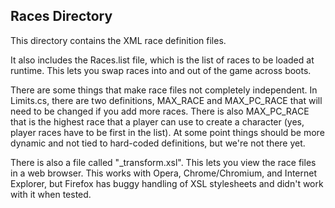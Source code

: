 Races Directory
---------------

This directory contains the XML race definition files.

It also includes the Races.list file, which is the list of races to be loaded
at runtime. This lets you swap races into and out of the game across boots.

There are some things that make race files not completely independent. In Limits.cs,
there are two definitions, MAX_RACE and MAX_PC_RACE that will need to be changed if
you add more races. There is also MAX_PC_RACE that is the highest race that a player
can use to create a character (yes, player races have to be first in the list). At
some point things should be more dynamic and not tied to hard-coded definitions,
but we're not there yet.

There is also a file called "_transform.xsl". This lets you view the race files
in a web browser. This works with Opera, Chrome/Chromium, and Internet Explorer,
but Firefox has buggy handling of XSL stylesheets and didn't work with it when
tested.
